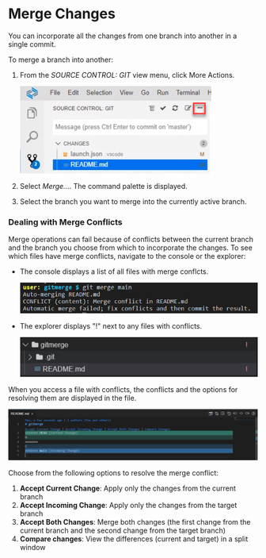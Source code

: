 <!-- loio588c283f301c42bf94871d3ba6f47f92 -->

# Merge Changes

You can incorporate all the changes from one branch into another in a single commit.

To merge a branch into another:

1.  From the *SOURCE CONTROL: GIT* view menu, click More Actions.

    ![](images/Git_More_Actions_button_5a1fc7b.png)

2.  Select *Merge...*. The command palette is displayed.
3.  Select the branch you want to merge into the currently active branch.

### Dealing with Merge Conflicts

Merge operations can fail because of conflicts between the current branch and the branch you choose from which to incorporate the changes. To see which files have merge conflicts, navigate to the console or the explorer:

- The console displays a list of all files with merge conflcts.

   ![](images/merge_conflict_in_console_588c283.PNG)

- The explorer displays "!" next to any files with conflicts.

   ![](images/Merge_conflict_in_explorer_588c283.PNG)

When you access a file with conflicts, the conflicts and the options for resolving them are displayed in the file.

   ![](images/Merge_conflict_resolution_588c283.PNG)

Choose from the following options to resolve the merge conflict:

1.  **Accept Current Change**: Apply only the changes from the current branch
2.  **Accept Incoming Change**: Apply only the changes from the target branch
3.  **Accept Both Changes**: Merge both changes (the first change from the current branch and the second change from the target branch)
4.  **Compare changes**: View the differences (current and target) in a split window